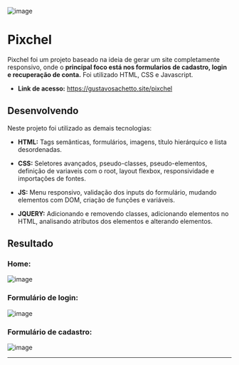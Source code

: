 ![image](https://github.com/user-attachments/assets/4a1dd0fb-7bdb-4ed8-8736-325a905a5838)

# Pixchel
Pixchel foi um projeto baseado na ideia de gerar um site completamente responsivo, onde o __principal foco está nos formularios de cadastro, login e recuperação de conta.__ Foi utilizado HTML, CSS e Javascript.

* __Link de acesso:__ https://gustavosachetto.site/pixchel

## Desenvolvendo
Neste projeto foi utilizado as demais tecnologias:

* __HTML:__ Tags semânticas, formulários, imagens, título hierárquico e lista desordenadas.

* __CSS:__ Seletores avançados, pseudo-classes, pseudo-elementos, definição de variaveis com o root, layout flexbox, responsividade e importações de fontes.

* __JS:__ Menu responsivo, validação dos inputs do formulário, mudando elementos com DOM, criação de funções e variáveis.

* __JQUERY:__ Adicionando e removendo classes, adicionando elementos no HTML, analisando atributos dos elementos e alterando elementos.

## Resultado

### Home:
![image](https://github.com/user-attachments/assets/27d76532-d10f-41ae-8cf5-48b1a984add9)

### Formulário de login:
![image](https://github.com/user-attachments/assets/a34cef5c-9fab-42b2-835a-29ea194ec049)

### Formulário de cadastro:
![image](https://github.com/user-attachments/assets/533eccd5-885b-42a5-904c-22df1bc4b69a)

**************

